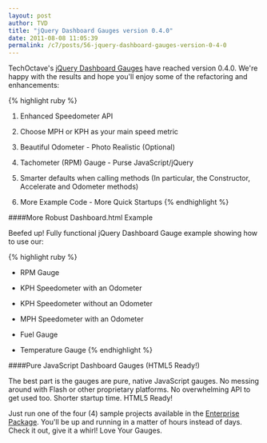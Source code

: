 ```yaml
---
layout: post
author: TVD
title: "jQuery Dashboard Gauges version 0.4.0"
date: 2011-08-08 11:05:39
permalink: /c7/posts/56-jquery-dashboard-gauges-version-0-4-0
---
```


TechOctave's [jQuery Dashboard Gauges][1] have reached version 0.4.0. We're happy with the results and hope you'll enjoy some of the refactoring and enhancements:

{% highlight ruby %}
1. Enhanced Speedometer API

2. Choose MPH or KPH as your main speed metric

3. Beautiful Odometer - Photo Realistic (Optional)

4. Tachometer (RPM) Gauge - Purse JavaScript/jQuery

5. Smarter defaults when calling methods (In particular, the Constructor, Accelerate and Odometer methods)

6. More Example Code - More Quick Startups
{% endhighlight %}

####More Robust Dashboard.html Example

Beefed up! Fully functional jQuery Dashboard Gauge example showing how to use our:

{% highlight ruby %}
- RPM Gauge

- KPH Speedometer with an Odometer

- KPH Speedometer without an Odometer

- MPH Speedometer with an Odometer

- Fuel Gauge

- Temperature Gauge
{% endhighlight %}

####Pure JavaScript Dashboard Gauges (HTML5 Ready!)

The best part is the gauges are pure, native JavaScript gauges. No messing around with Flash or other proprietary platforms. No overwhelming API to get used too. Shorter startup time. HTML5 Ready!

Just run one of the four (4) sample projects available in the [Enterprise Package][2]. You'll be up and running in a matter of hours instead of days. Check it out, give it a whirl! Love Your Gauges.


  [1]: http://techoctave.com/gauges/
  [2]: http://techoctave.com/gauges/
